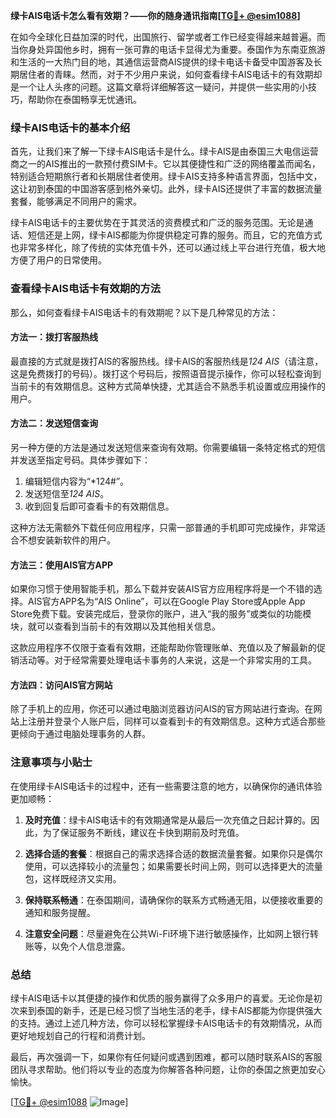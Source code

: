**绿卡AIS电话卡怎么看有效期？——你的随身通讯指南[[TG💪+ @esim1088](https://t.me/s/esim1088)]**

在如今全球化日益加深的时代，出国旅行、留学或者工作已经变得越来越普遍。而当你身处异国他乡时，拥有一张可靠的电话卡显得尤为重要。泰国作为东南亚旅游和生活的一大热门目的地，其通信运营商AIS提供的绿卡电话卡备受中国游客及长期居住者的青睐。然而，对于不少用户来说，如何查看绿卡AIS电话卡的有效期却是一个让人头疼的问题。这篇文章将详细解答这一疑问，并提供一些实用的小技巧，帮助你在泰国畅享无忧通讯。

### 绿卡AIS电话卡的基本介绍

首先，让我们来了解一下绿卡AIS电话卡是什么。绿卡AIS是由泰国三大电信运营商之一的AIS推出的一款预付费SIM卡。它以其便捷性和广泛的网络覆盖而闻名，特别适合短期旅行者和长期居住者使用。绿卡AIS支持多种语言界面，包括中文，这让初到泰国的中国游客感到格外亲切。此外，绿卡AIS还提供了丰富的数据流量套餐，能够满足不同用户的需求。

绿卡AIS电话卡的主要优势在于其灵活的资费模式和广泛的服务范围。无论是通话、短信还是上网，绿卡AIS都能为你提供稳定可靠的服务。而且，它的充值方式也非常多样化，除了传统的实体充值卡外，还可以通过线上平台进行充值，极大地方便了用户的日常使用。

### 查看绿卡AIS电话卡有效期的方法

那么，如何查看绿卡AIS电话卡的有效期呢？以下是几种常见的方法：

#### 方法一：拨打客服热线
最直接的方式就是拨打AIS的客服热线。绿卡AIS的客服热线是*124 AIS*（请注意，这是免费拨打的号码）。拨打这个号码后，按照语音提示操作，你可以轻松查询到当前卡的有效期信息。这种方式简单快捷，尤其适合不熟悉手机设置或应用操作的用户。

#### 方法二：发送短信查询
另一种方便的方法是通过发送短信来查询有效期。你需要编辑一条特定格式的短信并发送至指定号码。具体步骤如下：
1. 编辑短信内容为“*124#”。
2. 发送短信至*124 AIS*。
3. 收到回复后即可查看卡的有效期信息。

这种方法无需额外下载任何应用程序，只需一部普通的手机即可完成操作，非常适合不想安装新软件的用户。

#### 方法三：使用AIS官方APP
如果你习惯于使用智能手机，那么下载并安装AIS官方应用程序将是一个不错的选择。AIS官方APP名为“AIS Online”，可以在Google Play Store或Apple App Store免费下载。安装完成后，登录你的账户，进入“我的服务”或类似的功能模块，就可以查看到当前卡的有效期以及其他相关信息。

这款应用程序不仅限于查看有效期，还能帮助你管理账单、充值以及了解最新的促销活动等。对于经常需要处理电话卡事务的人来说，这是一个非常实用的工具。

#### 方法四：访问AIS官方网站
除了手机上的应用，你还可以通过电脑浏览器访问AIS的官方网站进行查询。在网站上注册并登录个人账户后，同样可以查看到卡的有效期信息。这种方式适合那些更倾向于通过电脑处理事务的人群。

### 注意事项与小贴士

在使用绿卡AIS电话卡的过程中，还有一些需要注意的地方，以确保你的通讯体验更加顺畅：

1. **及时充值**：绿卡AIS电话卡的有效期通常是从最后一次充值之日起计算的。因此，为了保证服务不断线，建议在卡快到期前及时充值。
   
2. **选择合适的套餐**：根据自己的需求选择合适的数据流量套餐。如果你只是偶尔使用，可以选择较小的流量包；如果需要长时间上网，则可以选择更大的流量包，这样既经济又实用。

3. **保持联系畅通**：在泰国期间，请确保你的联系方式畅通无阻，以便接收重要的通知和服务提醒。

4. **注意安全问题**：尽量避免在公共Wi-Fi环境下进行敏感操作，比如网上银行转账等，以免个人信息泄露。

### 总结

绿卡AIS电话卡以其便捷的操作和优质的服务赢得了众多用户的喜爱。无论你是初次来到泰国的新手，还是已经习惯了当地生活的老手，绿卡AIS都能为你提供强大的支持。通过上述几种方法，你可以轻松掌握绿卡AIS电话卡的有效期情况，从而更好地规划自己的行程和消费计划。

最后，再次强调一下，如果你有任何疑问或遇到困难，都可以随时联系AIS的客服团队寻求帮助。他们将以专业的态度为你解答各种问题，让你的泰国之旅更加安心愉快。

[[TG💪+ @esim1088](https://t.me/s/esim1088) ![Image](https://i.postimg.cc/4NQfJmqS/Snipaste-2025-05-13-00-14-12.png)]